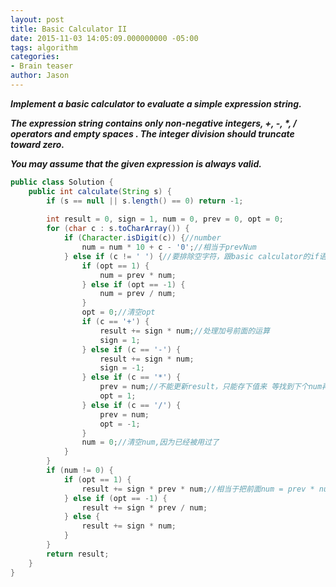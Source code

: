 ```yaml
---
layout: post
title: Basic Calculator II
date: 2015-11-03 14:05:09.000000000 -05:00
tags: algorithm
categories:
- Brain teaser
author: Jason
---
```

<p><strong><em>Implement a basic calculator to evaluate a simple expression string.</p>

The expression string contains only non-negative integers, +, -, *, / operators and empty spaces . The integer division should truncate toward zero.</p>
You may assume that the given expression is always valid.</em></strong></p>
``` java
public class Solution {
    public int calculate(String s) {
        if (s == null || s.length() == 0) return -1;
        
        int result = 0, sign = 1, num = 0, prev = 0, opt = 0;
        for (char c : s.toCharArray()) {
            if (Character.isDigit(c)) {//number
                num = num * 10 + c - '0';//相当于prevNum
            } else if (c != ' ') {//要排除空字符，跟basic calculator的if语句有区别
                if (opt == 1) {
                    num = prev * num;
                } else if (opt == -1) {
                    num = prev / num;
                }
                opt = 0;//清空opt
                if (c == '+') {
                    result += sign * num;//处理加号前面的运算
                    sign = 1;
                } else if (c == '-') {
                    result += sign * num;
                    sign = -1;
                } else if (c == '*') {
                    prev = num;//不能更新result，只能存下值来 等找到下个num再用
                    opt = 1;
                } else if (c == '/') {
                    prev = num;
                    opt = -1;
                }
                num = 0;//清空num,因为已经被用过了
            }
        }
        if (num != 0) {
            if (opt == 1) {
                result += sign * prev * num;//相当于把前面num = prev * num;result += num * sign;并到一起
            } else if (opt == -1) { 
                result += sign * prev / num;
            } else {
                result += sign * num;
            }
        }
        return result;
    }
}
```
